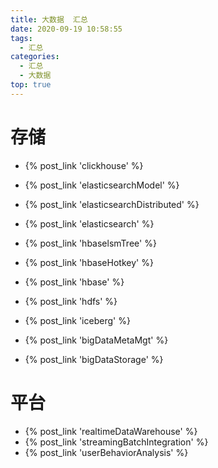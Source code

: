 ```yaml
---
title: 大数据  汇总
date: 2020-09-19 10:58:55
tags:
  - 汇总
categories:
  - 汇总  
  - 大数据
top: true    
---
```


<p></p>
<!-- more -->

# 存储
+ {% post_link 'clickhouse' %}

+ {% post_link 'elasticsearchModel' %}
+ {% post_link 'elasticsearchDistributed' %}
+ {% post_link 'elasticsearch' %}

+ {% post_link 'hbaselsmTree' %}
+ {% post_link 'hbaseHotkey' %}
+ {% post_link 'hbase' %}

+ {% post_link 'hdfs' %}

+ {% post_link 'iceberg' %}

+ {% post_link 'bigDataMetaMgt' %}

+ {% post_link 'bigDataStorage' %}



# 平台
+ {% post_link 'realtimeDataWarehouse' %}
+ {% post_link 'streamingBatchIntegration' %}
+ {% post_link 'userBehaviorAnalysis' %}
























